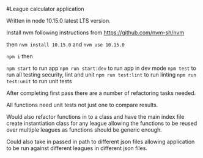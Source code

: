 #League calculator application

Written in node 10.15.0 latest LTS version.

Install nvm following instructions from https://github.com/nvm-sh/nvm

then ```nvm install 10.15.0``` and ```nvm use 10.15.0```

```npm i``` then

```npm start``` to run app
```npm run start:dev``` to run app in dev mode
```npm test``` to run all testing security, lint and unit
```npm run test:lint``` to run linting
```npm run test:unit``` to run unit tests

After completing first pass there are a number of refactoring tasks needed.

All functions need unit tests not just one to compare results.

Would also refactor functions in to a class and have the main index file create instantiation class for any league allowing the functions to be reused over multiple leagues as functions should be generic enough.

Could also take in passed in path to different json files allowing application to be run against different leagues in different json files.